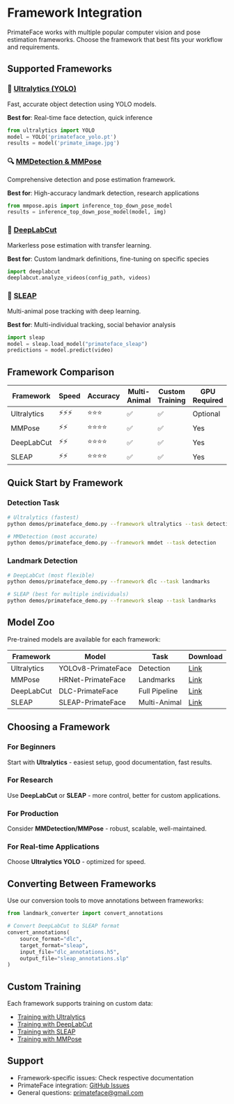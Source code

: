 # Framework Integration

PrimateFace works with multiple popular computer vision and pose estimation frameworks. Choose the framework that best fits your workflow and requirements.

## Supported Frameworks

### 🎯 [Ultralytics (YOLO)](ultralytics.md)
Fast, accurate object detection using YOLO models.

**Best for**: Real-time face detection, quick inference
```python
from ultralytics import YOLO
model = YOLO('primateface_yolo.pt')
results = model('primate_image.jpg')
```

### 🔍 [MMDetection & MMPose](mmpose.md)
Comprehensive detection and pose estimation framework.

**Best for**: High-accuracy landmark detection, research applications
```python
from mmpose.apis import inference_top_down_pose_model
results = inference_top_down_pose_model(model, img)
```

### 🐾 [DeepLabCut](deeplabcut.md)
Markerless pose estimation with transfer learning.

**Best for**: Custom landmark definitions, fine-tuning on specific species
```python
import deeplabcut
deeplabcut.analyze_videos(config_path, videos)
```

### 🦎 [SLEAP](sleap.md)
Multi-animal pose tracking with deep learning.

**Best for**: Multi-individual tracking, social behavior analysis
```python
import sleap
model = sleap.load_model("primateface_sleap")
predictions = model.predict(video)
```

## Framework Comparison

| Framework | Speed | Accuracy | Multi-Animal | Custom Training | GPU Required |
|-----------|-------|----------|--------------|-----------------|--------------|
| Ultralytics | ⚡⚡⚡ | ⭐⭐⭐ | ✅ | ✅ | Optional |
| MMPose | ⚡⚡ | ⭐⭐⭐⭐ | ✅ | ✅ | Yes |
| DeepLabCut | ⚡⚡ | ⭐⭐⭐⭐ | ✅ | ✅ | Yes |
| SLEAP | ⚡⚡ | ⭐⭐⭐⭐ | ✅ | ✅ | Yes |

## Quick Start by Framework

### Detection Task
```bash
# Ultralytics (fastest)
python demos/primateface_demo.py --framework ultralytics --task detection

# MMDetection (most accurate)
python demos/primateface_demo.py --framework mmdet --task detection
```

### Landmark Detection
```bash
# DeepLabCut (most flexible)
python demos/primateface_demo.py --framework dlc --task landmarks

# SLEAP (best for multiple individuals)
python demos/primateface_demo.py --framework sleap --task landmarks
```

## Model Zoo

Pre-trained models are available for each framework:

| Framework | Model | Task | Download |
|-----------|-------|------|----------|
| Ultralytics | YOLOv8-PrimateFace | Detection | [Link](https://github.com/KordingLab/PrimateFace/releases) |
| MMPose | HRNet-PrimateFace | Landmarks | [Link](https://github.com/KordingLab/PrimateFace/releases) |
| DeepLabCut | DLC-PrimateFace | Full Pipeline | [Link](https://github.com/KordingLab/PrimateFace/releases) |
| SLEAP | SLEAP-PrimateFace | Multi-Animal | [Link](https://github.com/KordingLab/PrimateFace/releases) |

## Choosing a Framework

### For Beginners
Start with **Ultralytics** - easiest setup, good documentation, fast results.

### For Research
Use **DeepLabCut** or **SLEAP** - more control, better for custom applications.

### For Production
Consider **MMDetection/MMPose** - robust, scalable, well-maintained.

### For Real-time Applications
Choose **Ultralytics YOLO** - optimized for speed.

## Converting Between Frameworks

Use our conversion tools to move annotations between frameworks:

```python
from landmark_converter import convert_annotations

# Convert DeepLabCut to SLEAP format
convert_annotations(
    source_format="dlc",
    target_format="sleap",
    input_file="dlc_annotations.h5",
    output_file="sleap_annotations.slp"
)
```

## Custom Training

Each framework supports training on custom data:

- [Training with Ultralytics](ultralytics.md#custom-training)
- [Training with DeepLabCut](deeplabcut.md#custom-training)
- [Training with SLEAP](sleap.md#custom-training)
- [Training with MMPose](mmpose.md#custom-training)

## Support

- Framework-specific issues: Check respective documentation
- PrimateFace integration: [GitHub Issues](https://github.com/KordingLab/PrimateFace/issues)
- General questions: [primateface@gmail.com](mailto:primateface@gmail.com)